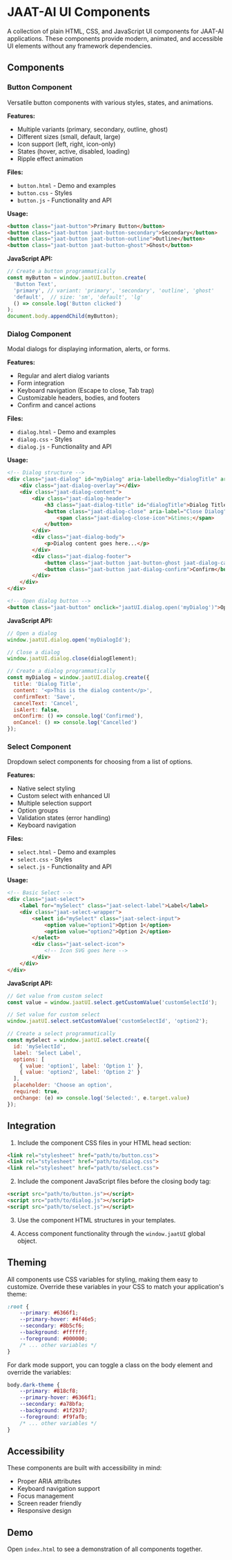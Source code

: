 # JAAT-AI UI Components

A collection of plain HTML, CSS, and JavaScript UI components for JAAT-AI applications. These components provide modern, animated, and accessible UI elements without any framework dependencies.

## Components

### Button Component

Versatile button components with various styles, states, and animations.

**Features:**
- Multiple variants (primary, secondary, outline, ghost)
- Different sizes (small, default, large)
- Icon support (left, right, icon-only)
- States (hover, active, disabled, loading)
- Ripple effect animation

**Files:**
- `button.html` - Demo and examples
- `button.css` - Styles
- `button.js` - Functionality and API

**Usage:**
```html
<button class="jaat-button">Primary Button</button>
<button class="jaat-button jaat-button-secondary">Secondary</button>
<button class="jaat-button jaat-button-outline">Outline</button>
<button class="jaat-button jaat-button-ghost">Ghost</button>
```

**JavaScript API:**
```javascript
// Create a button programmatically
const myButton = window.jaatUI.button.create(
  'Button Text', 
  'primary', // variant: 'primary', 'secondary', 'outline', 'ghost' 
  'default',  // size: 'sm', 'default', 'lg'
  () => console.log('Button clicked')
);
document.body.appendChild(myButton);
```

### Dialog Component

Modal dialogs for displaying information, alerts, or forms.

**Features:**
- Regular and alert dialog variants
- Form integration
- Keyboard navigation (Escape to close, Tab trap)
- Customizable headers, bodies, and footers
- Confirm and cancel actions

**Files:**
- `dialog.html` - Demo and examples
- `dialog.css` - Styles
- `dialog.js` - Functionality and API

**Usage:**
```html
<!-- Dialog structure -->
<div class="jaat-dialog" id="myDialog" aria-labelledby="dialogTitle" aria-modal="true">
    <div class="jaat-dialog-overlay"></div>
    <div class="jaat-dialog-content">
        <div class="jaat-dialog-header">
            <h3 class="jaat-dialog-title" id="dialogTitle">Dialog Title</h3>
            <button class="jaat-dialog-close" aria-label="Close Dialog">
                <span class="jaat-dialog-close-icon">&times;</span>
            </button>
        </div>
        <div class="jaat-dialog-body">
            <p>Dialog content goes here...</p>
        </div>
        <div class="jaat-dialog-footer">
            <button class="jaat-button jaat-button-ghost jaat-dialog-cancel">Cancel</button>
            <button class="jaat-button jaat-dialog-confirm">Confirm</button>
        </div>
    </div>
</div>

<!-- Open dialog button -->
<button class="jaat-button" onclick="jaatUI.dialog.open('myDialog')">Open Dialog</button>
```

**JavaScript API:**
```javascript
// Open a dialog
window.jaatUI.dialog.open('myDialogId');

// Close a dialog
window.jaatUI.dialog.close(dialogElement);

// Create a dialog programmatically
const myDialog = window.jaatUI.dialog.create({
  title: 'Dialog Title',
  content: '<p>This is the dialog content</p>',
  confirmText: 'Save',
  cancelText: 'Cancel',
  isAlert: false,
  onConfirm: () => console.log('Confirmed'),
  onCancel: () => console.log('Cancelled')
});
```

### Select Component

Dropdown select components for choosing from a list of options.

**Features:**
- Native select styling
- Custom select with enhanced UI
- Multiple selection support
- Option groups
- Validation states (error handling)
- Keyboard navigation

**Files:**
- `select.html` - Demo and examples
- `select.css` - Styles
- `select.js` - Functionality and API

**Usage:**
```html
<!-- Basic Select -->
<div class="jaat-select">
    <label for="mySelect" class="jaat-select-label">Label</label>
    <div class="jaat-select-wrapper">
        <select id="mySelect" class="jaat-select-input">
            <option value="option1">Option 1</option>
            <option value="option2">Option 2</option>
        </select>
        <div class="jaat-select-icon">
            <!-- Icon SVG goes here -->
        </div>
    </div>
</div>
```

**JavaScript API:**
```javascript
// Get value from custom select
const value = window.jaatUI.select.getCustomValue('customSelectId');

// Set value for custom select
window.jaatUI.select.setCustomValue('customSelectId', 'option2');

// Create a select programmatically
const mySelect = window.jaatUI.select.create({
  id: 'mySelectId',
  label: 'Select Label',
  options: [
    { value: 'option1', label: 'Option 1' },
    { value: 'option2', label: 'Option 2' }
  ],
  placeholder: 'Choose an option',
  required: true,
  onChange: (e) => console.log('Selected:', e.target.value)
});
```

## Integration

1. Include the component CSS files in your HTML head section:
```html
<link rel="stylesheet" href="path/to/button.css">
<link rel="stylesheet" href="path/to/dialog.css">
<link rel="stylesheet" href="path/to/select.css">
```

2. Include the component JavaScript files before the closing body tag:
```html
<script src="path/to/button.js"></script>
<script src="path/to/dialog.js"></script>
<script src="path/to/select.js"></script>
```

3. Use the component HTML structures in your templates.

4. Access component functionality through the `window.jaatUI` global object.

## Theming

All components use CSS variables for styling, making them easy to customize. Override these variables in your CSS to match your application's theme:

```css
:root {
    --primary: #6366f1;
    --primary-hover: #4f46e5;
    --secondary: #8b5cf6;
    --background: #ffffff;
    --foreground: #000000;
    /* ... other variables */
}
```

For dark mode support, you can toggle a class on the body element and override the variables:

```css
body.dark-theme {
    --primary: #818cf8;
    --primary-hover: #6366f1;
    --secondary: #a78bfa;
    --background: #1f2937;
    --foreground: #f9fafb;
    /* ... other variables */
}
```

## Accessibility

These components are built with accessibility in mind:
- Proper ARIA attributes
- Keyboard navigation support
- Focus management
- Screen reader friendly
- Responsive design

## Demo

Open `index.html` to see a demonstration of all components together.